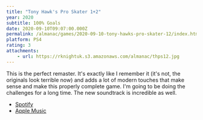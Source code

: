 ```yaml
---
title: "Tony Hawk's Pro Skater 1+2"
year: 2020
subtitle: 100% Goals
date: 2020-09-10T09:07:00.000Z
permalink: /almanac/games/2020-09-10-tony-hawks-pro-skater-12/index.html
platform: PS4
rating: 3
attachments: 
    - url: https://rknightuk.s3.amazonaws.com/almanac/thps12.jpg
---
```


This is the perfect remaster. It's exactly like I remember it (it's not, the originals look terrible now) and adds a lot of modern touches that make sense and make this properly complete game. I'm going to be doing the challenges for a long time. The new soundtrack is incredible as well.

- [Spotify](https://open.spotify.com/playlist/37i9dQZF1DX6F6y6vVLZ8H)
- [Apple Music](https://music.apple.com/gb/playlist/tony-hawk-pro-skater-1-2-remaster/pl.u-jJY9sdrGoXq)